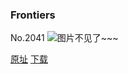 ### Frontiers
No.2041
![图片不见了~~~](https://imgs.xkcd.com/comics/frontiers.png)

[原址](https://xkcd.com//2041) [下载](https://imgs.xkcd.com/comics/frontiers.png)

